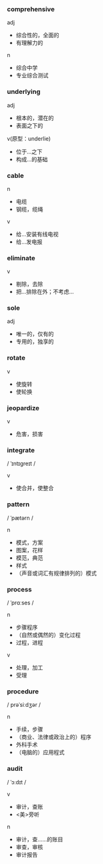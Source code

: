### comprehensive

adj

- 综合性的，全面的
- 有理解力的

n

- 综合中学
- 专业综合测试

### underlying

adj

- 根本的，潜在的
- 表面之下的

v(原型：underlie)

- 位于...之下
- 构成...的基础

### cable

n

- 电缆
- 钢缆，缆绳

v

- 给...安装有线电视
- 给...发电报

### eliminate

v

- 剔除，去除
- 把...排除在外；不考虑...

### sole

adj

- 唯一的，仅有的
- 专用的，独享的

### rotate

v

- 使旋转
- 使轮换

### jeopardize

v

- 危害，损害

### integrate

/ ˈɪntɪɡreɪt /

v

- 使合并，使整合

### pattern

/ ˈpætərn /

n

- 模式，方案
- 图案，花样
- 模范，典范
- 样式
- （声音或词汇有规律排列的）模式

### process

/ ˈprɑːses /

n

- 步骤程序
- （自然或偶然的）变化过程
- 过程，进程

v

- 处理，加工
- 受理

### procedure

/ prəˈsiːdʒər /

n

- 手续，步骤
- （商业、法律或政治上的）程序
- 外科手术
- （电脑的）应用程式

### audit

/ ˈɔːdɪt /

v

- 审计，查账
- <美>旁听

n

- 审计，查……的账目
- 审查，审核
- 审计报告
